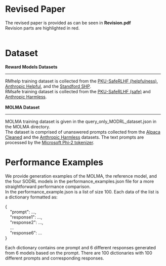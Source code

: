 **Revised Paper**
================

The revised paper is provided as can be seen in **Revision.pdf**<br>
Revision parts are highlighted in red.
<br><br>

**Dataset**
===
**Reward Models Datasets**
__________________________
RMhelp training dataset is collected from the [PKU-SafeRLHF (helpfulness)](https://github.com/PKU-Alignment/beavertails), [Anthropic Helpful](https://github.com/anthropics/hh-rlhf),
and the [Standford SHP](https://huggingface.co/datasets/stanfordnlp/SHP).<br>
RMsafe training dataset is collected from the [PKU-SafeRLHF (safe)](https://github.com/PKU-Alignment/beavertails) and [Anthropic Harmless](https://github.com/anthropics/hh-rlhf).
<br><br>
**MOLMA Dataset**
_________________
MOLMA training dataset is given in the query_only_MODRL_dataset.json in the MOLMA directory.<br>
The dataset is comprised of unanswered prompts collected from the [Alpaca Cleaned](https://huggingface.co/datasets/yahma/alpaca-cleaned) and the [Anthropic Harmless](https://github.com/anthropics/hh-rlhf) datasets. The text prompts are processed by the [Microsoft Phi-2 tokenizer](https://huggingface.co/microsoft/phi-2).<br> 

**Performance Examples**
=============
We provide generation examples of the MOLMA, the reference model, and the four SODRL models in the performance_examples.json file for a more straightforward performance comparison.<br>
In the performance_example.json is a list of size 100. Each data of the list is a dictionary formatted as:<br>

{<br>
&nbsp;&nbsp;&nbsp;&nbsp;"prompt": ...,<br>
&nbsp;&nbsp;&nbsp;&nbsp;"response1": ...,<br>
&nbsp;&nbsp;&nbsp;&nbsp;"response2": ...,<br>
&nbsp;&nbsp;&nbsp;&nbsp;...<br>
&nbsp;&nbsp;&nbsp;&nbsp;"response6": ...<br>
}<br>

Each dictionary contains one prompt and 6 different responses generated from 6 models based on the prompt. There are 100 dictionaries with 100 different prompts and corresponding responses.<br>
